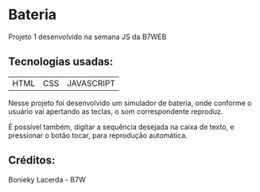 # Bateria
Projeto 1 desenvolvido na semana JS da B7WEB


## Tecnologias usadas:

<table>
  <tr>
    <td>HTML</td>
    <td>CSS</td>
    <td>JAVASCRIPT</td>
  </tr>
</table>

Nesse projeto foi desenvolvido um simulador de bateria, onde conforme o usuário vai apertando as teclas, o som correspondente reproduz.

É possível também, digitar a sequência desejada na caixa de texto, e pressionar o botão tocar, para reprodução automática.


## Créditos:

Bonieky Lacerda - B7W
